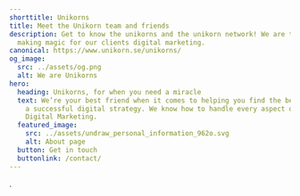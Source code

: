 ```yaml
---
shorttitle: Unikorns
title: Meet the Unikorn team and friends
description: Get to know the unikorns and the unikorn network! We are the ones
  making magic for our clients digital marketing.
canonical: https://www.unikorn.se/unikorns/
og_image:
  src: ../assets/og.png
  alt: We are Unikorns
hero:
  heading: Unikorns, for when you need a miracle
  text: We’re your best friend when it comes to helping you find the best path to
    a successful digital strategy. We know how to handle every aspect of your
    Digital Marketing.
  featured_image:
    src: ../assets/undraw_personal_information_962o.svg
    alt: About page
  button: Get in touch
  buttonlink: /contact/
---
```

.